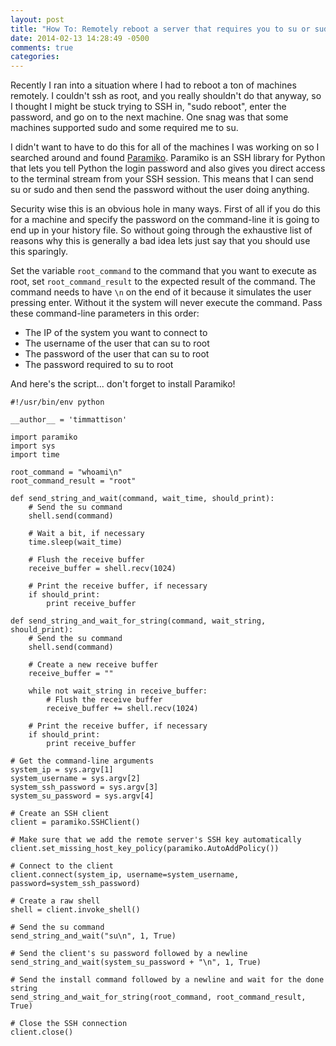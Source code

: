 ```yaml
---
layout: post
title: "How To: Remotely reboot a server that requires you to su or sudo"
date: 2014-02-13 14:28:49 -0500
comments: true
categories: 
---
```

Recently I ran into a situation where I had to reboot a ton of machines remotely.  I couldn't ssh as root, and you really shouldn't do that anyway, so I thought I might be stuck trying to SSH in, "sudo reboot", enter the password, and go on to the next machine.  One snag was that some machines supported sudo and some required me to su.

I didn't want to have to do this for all of the machines I was working on so I searched around and found [Paramiko](https://github.com/paramiko/paramiko).  Paramiko is an SSH library for Python that lets you tell Python the login password and also gives you direct access to the terminal stream from your SSH session.  This means that I can send su or sudo and then send the password without the user doing anything.

Security wise this is an obvious hole in many ways.  First of all if you do this for a machine and specify the password on the command-line it is going to end up in your history file.  So without going through the exhaustive list of reasons why this is generally a bad idea lets just say that you should use this sparingly.

Set the variable `root_command` to the command that you want to execute as root, set `root_command_result` to the expected result of the command.  The command needs to have `\n` on the end of it because it simulates the user pressing enter.  Without it the system will never execute the command.  Pass these command-line parameters in this order:

* The IP of the system you want to connect to
* The username of the user that can su to root
* The password of the user that can su to root
* The password required to su to root

And here's the script... don't forget to install Paramiko!


```
#!/usr/bin/env python

__author__ = 'timmattison'

import paramiko
import sys
import time

root_command = "whoami\n"
root_command_result = "root"

def send_string_and_wait(command, wait_time, should_print):
    # Send the su command
    shell.send(command)

    # Wait a bit, if necessary
    time.sleep(wait_time)

    # Flush the receive buffer
    receive_buffer = shell.recv(1024)

    # Print the receive buffer, if necessary
    if should_print:
        print receive_buffer

def send_string_and_wait_for_string(command, wait_string, should_print):
    # Send the su command
    shell.send(command)

    # Create a new receive buffer
    receive_buffer = ""

    while not wait_string in receive_buffer:
        # Flush the receive buffer
        receive_buffer += shell.recv(1024)

    # Print the receive buffer, if necessary
    if should_print:
        print receive_buffer

# Get the command-line arguments
system_ip = sys.argv[1]
system_username = sys.argv[2]
system_ssh_password = sys.argv[3]
system_su_password = sys.argv[4]

# Create an SSH client
client = paramiko.SSHClient()

# Make sure that we add the remote server's SSH key automatically
client.set_missing_host_key_policy(paramiko.AutoAddPolicy())

# Connect to the client
client.connect(system_ip, username=system_username, password=system_ssh_password)

# Create a raw shell
shell = client.invoke_shell()

# Send the su command
send_string_and_wait("su\n", 1, True)

# Send the client's su password followed by a newline
send_string_and_wait(system_su_password + "\n", 1, True)

# Send the install command followed by a newline and wait for the done string
send_string_and_wait_for_string(root_command, root_command_result, True)

# Close the SSH connection
client.close()
```
